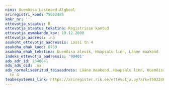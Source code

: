 ```yaml
---
nimi: Uuemõisa Lasteaed-Algkool
ariregistri_kood: 75022485
kmkr_nr: ''
ettevotja_staatus: R
ettevotja_staatus_tekstina: Registrisse kantud
ettevotja_esmakande_kpv: 19.12.2000
ettevotja_aadress: .na
asukoht_ettevotja_aadressis: Lossi tn 4
asukoha_ehak_kood: 8769
asukoha_ehak_tekstina: Uuemõisa alevik, Haapsalu linn, Lääne maakond
indeks_ettevotja_aadressis: '90401'
ads_adr_id: 2648041
ads_ads_oid: .na
ads_normaliseeritud_taisaadress: Lääne maakond, Haapsalu linn, Uuemõisa alevik, Lossi
  tn 4
teabesysteemi_link: https://ariregister.rik.ee/ettevotja.py?ark=75022485&ref=rekvisiidid
---
```

